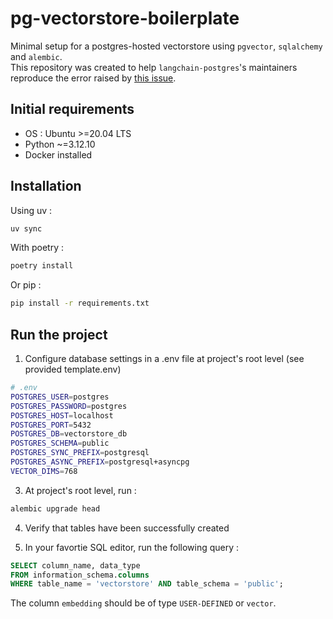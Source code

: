 # pg-vectorstore-boilerplate
Minimal setup for a postgres-hosted vectorstore using `pgvector`, `sqlalchemy` and `alembic`.  
This repository was created to help `langchain-postgres`'s maintainers reproduce the error raised by [this issue](https://github.com/langchain-ai/langchain-postgres/issues/241).

## Initial requirements
  - OS : Ubuntu >=20.04 LTS
  - Python ~=3.12.10
  - Docker installed

## Installation

Using uv :
```bash
uv sync
```

With poetry :
```bash
poetry install
```
Or pip :
```bash
pip install -r requirements.txt
```

## Run the project

1. Configure database settings in a .env file at project's root level (see provided template.env)
```bash
# .env
POSTGRES_USER=postgres
POSTGRES_PASSWORD=postgres
POSTGRES_HOST=localhost
POSTGRES_PORT=5432
POSTGRES_DB=vectorstore_db
POSTGRES_SCHEMA=public
POSTGRES_SYNC_PREFIX=postgresql
POSTGRES_ASYNC_PREFIX=postgresql+asyncpg
VECTOR_DIMS=768
```

3. At project's root level, run :
```bash
alembic upgrade head
```

4.  Verify that tables have been successfully created

5. In your favortie SQL editor, run the following query :
```sql
SELECT column_name, data_type 
FROM information_schema.columns 
WHERE table_name = 'vectorstore' AND table_schema = 'public';
```
The column `embedding` should be of type `USER-DEFINED` or `vector`.
